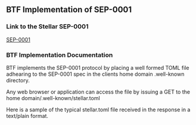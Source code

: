 ## BTF Implementation of SEP-0001

### Link to the Stellar SEP-0001
[SEP-0001]()

### BTF Implementation Documentation
BTF implements the SEP-0001 protocol by placing a well formed TOML file adhearing to the SEP-0001 spec in the clients home domain .well-known directory.

Any web browser or application can access the file by issuing a GET to the home domain/.well-known/stellar.toml

Here is a sample of the typical stellar.toml file received in the response in a text/plain format.
